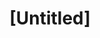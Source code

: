 ---
pid: PT52
title: "[Untitled]"
location_transcription: Park
zipcode: '19134'
outside_phl: 
neighborhood: Port Richmond
age: '22'
age_range: 20-29
instagram: 
image_file_name: PT_52.jpg
proposal_transcription: |-
  1. Represents all soldiers giving up their lives.
  2. That represents families of soldiers waiting for them to come home.
topic: Armed Forces,Family
topic_summary: 0, 0
type: Memorial
keywords_other: 
credit: 
image_labels: 
twitter: 
facebook: 
permalink: "/monuments/pt52/"
layout: item-page
---